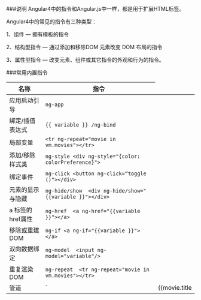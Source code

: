 ###说明
Angular4中的指令和Angular.js中一样，都是用于扩展HTML标签。

Angular4中的常见的指令有三种类型：

1、组件 — 拥有模板的指令

2、结构型指令 — 通过添加和移除DOM 元素改变 DOM 布局的指令

3、属性型指令 — 改变元素、组件或其它指令的外观和行为的指令。

###常用内置指令

名称|指令
-|-
应用启动引导 |`ng-app`
绑定/插值表达式 |`{{ variable }} /ng-bind`
局部变量 |`<tr ng-repeat="movie in vm.movies"></tr>`
添加/移除样式类 |`ng-style <div ng-style="{color: colorPreference}">`
绑定事件 |`ng-click <button ng-click=“toggle ()"></div>`
元素的显示与隐藏 |`ng-hide/show  <div ng-hide/show="{{variable }}"></div>`
a 标签的href属性 |`ng-href  <a ng-href="{{variable }}"></a>`
移除或重建 DOM |`ng-if <a ng-if="{{variable }}"></a>`
双向数据绑定 |`ng-model  <input ng-model="variable"/>`
重复渲染DOM |`ng-repeat  <tr ng-repeat="movie in vm.movies"></tr>`
管道 |`<td>{{movie.title | uppercase}}</td>`